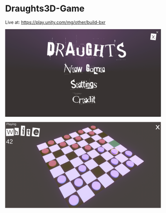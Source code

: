 # Draughts3D-Game
Live at: https://play.unity.com/mg/other/build-bxr

![alt text](https://github.com/bendan7/Draughts3D-Game/blob/master/Screenshot%20at%20Apr%2027%2013-45-23.png)

![alt text](https://github.com/bendan7/Draughts3D-Game/blob/master/Screenshot%20at%20Feb%2018%2015-46-06.png)
